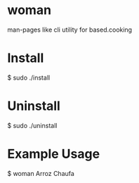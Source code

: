 # woman
man-pages like cli utility for based.cooking

# Install
$ sudo ./install

# Uninstall
$ sudo ./uninstall

# Example Usage
$ woman Arroz Chaufa
